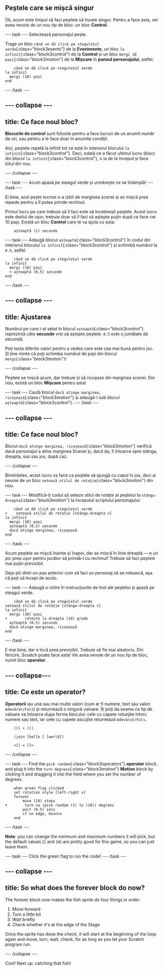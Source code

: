 ## Peștele care se mișcă singur

Ok, acum este timpul să faci peștele să înoate singur. Pentru a face asta, vei avea nevoie de un nou tip de bloc: un bloc **Control**.

\--- task \--- Selectează personajul pește.

Trage un bloc `când se dă click pe stegulețul verde`{:class="block3events"} de la **Evenimente**, un bloc `la infinit`{:class="block3control"} de la **Control** și un bloc `mergi 10 pași`{:class="block3motion"} de la **Mișcare** în **panoul personajului**, astfel:

```blocks3
    când se dă click pe stegulețul verde
la infinit 
  mergi (10) pași
end
```

\--- /task \---

## \--- collapse \---

## title: Ce face noul bloc?

**Blocurile de control** sunt folosite pentru a face lucruri de un anumit număr de ori, sau pentru a le face doar în anumite condiții.

Aici, peștele repetă la infinit tot ce este în interiorul blocului `la infinit`{:class="block3control"}. Deci, odată ce a făcut ultimul lucru (bloc) din blocul `la infinit`{:class="block3control"}, o ia de la început și face totul din nou.

\--- /collapse \---

\--- task \--- Acum apasă pe steagul verde și urmărește ce se întâmplă! \--- /task \---

Ei bine, acel pește tocmai s-a izbit de marginea scenei și se mișcă prea repede pentru a îl putea prinde rechinul.

Primul lucru pe care trebuie să îl faci este să încetinești peștele. Acest lucru este destul de ușor, trebuie doar să îl faci să aștepte puțin după ce face cei 10 pași. Există un bloc **Control** care te va ajuta cu asta:

```blocks3
    așteaptă (1) secunde
```

\--- task \--- Adaugă blocul `așteaptă`{:class="block3control"} în codul din interiorul blocului `la infinit`{:class="block3control"} și schimbă numărul la `0.5`, astfel:

```blocks3
    când se dă click pe stegulețul verde
la infinit 
  mergi (10) pași
  + așteaptă (0.5) secunde
end
```

\--- /task \---

## \--- collapse \---

## title: Ajustarea

Numărul pe care l-ai setat în blocul `așteaptă`{:class="block3control"} reprezintă câte **secunde** vrei să aștepte peștele. `0.5` este o jumătate de secundă.

Poți testa diferite valori pentru a vedea care este cea mai bună pentru joc. Și ține minte că poți schimba numărul de pași din blocul `mergi`{:class="block3motion"}!

\--- /collapse \---

Peștele se mișcă acum, dar trebuie și să ricoșeze din marginea scenei. Din nou, există un bloc **Mișcare** pentru asta!

\--- task \--- Caută blocul `dacă atinge marginea, ricoșează`{:class="block3motion"} și adaugă-l sub blocul `așteaptă`{:class="block3control"}. \--- /task \---

## \--- collapse \---

## title: Ce face noul bloc?

Blocul `dacă atinge marginea, ricoșează`{:class="block3motion"} verifică dacă personajul a atins marginea Scenei și, dacă da, îl întoarce spre stânga, dreapta, sus sau jos, după caz.

\--- /collapse \---

Bineînțeles, acest lucru va face ca peștele să ajungă cu capul în jos, deci ai nevoie de un bloc `setează stilul de rotație`{:class="block3motion"} din nou.

\--- task \--- Modifică-ți codul să seteze stilul de rotație al peștelui la `stânga-dreapta`{:class="block3motion"} la începutul scriptului personajului:

```blocks3
    când se dă click pe stegulețul verde
+    setează stilul de rotație [stânga-dreapta v]
la infinit 
  mergi (10) pași
  așteaptă (0.5) secunde
  dacă atinge marginea, ricoșează
end
```

\--- /task \---

Acum peștele se mișcă înainte și înapoi, dar se mișcă în linie dreaptă — e un pic prea ușor pentru jucător să prindă-l cu rechinul! Trebuie să faci peștele mai puțin previzibil.

Deja știi dintr-un pas anterior cum să faci un personaj să se rotească, așa că poți să începi de acolo.

\--- task \--- Adaugă o rotire în instrucțiunile de înot ale peștelui și apasă pe steagul verde.

```blocks3
    când se dă click pe stegulețul verde
setează stilul de rotație [stânga-dreapta v]
la infinit 
  mergi (10) pași
+        rotește la dreapta (10) grade
  așteaptă (0.5) secunde
  dacă atinge marginea, ricoșează
end
```

\--- /task \---

E mai bine, dar e încă prea previzibil. Trebuie să fie mai aleatoriu. Din fericire, Scratch poate face asta! Vei avea nevoie de un nou tip de bloc, numit bloc **operator**.

## \--- collapse\---

## title: Ce este un operator?

**Operatorii** iau una sau mai multe valori (cum ar fi numere, text sau valori `Adevărat/Fals`) și returnează o singură valoare. Îți poți da seama ce tip de valoare va întoarce dupa forma blocului: cele cu capete rotunjite întorc numere sau text, iar cele cu capete ascuțite returnează `Adevărat/Fals`.

```blocks3
    (() + ())

    (join [hello ] [world])

    <[] = []>
```

\--- /collapse \---

\--- task \--- Find the `pick random`{:class="block3operators"} **operator** block, and plug it into the `turn degrees`{:class="block3motion"} **Motion** block by clicking it and dragging it into the field where you set the number of degrees.

```blocks3
    when green flag clicked
    set rotation style [left-right v]
    forever 
        move (10) steps
+        turn cw (pick random (1) to (10)) degrees
        wait (0.5) secs
        if on edge, bounce
    end
```

\--- /task \---

**Note**: you can change the minimum and maximum numbers it will pick, but the default values (`1` and `10`) are pretty good for this game, so you can just leave them.

\--- task \--- Click the green flag to run the code! \--- /task \---

## \--- collapse \---

## title: So what does the forever block do now?

The forever block now makes the fish sprite do four things in order:

1. Move forward
2. Turn a little bit
3. Wait briefly
4. Check whether it's at the edge of the Stage

Once the sprite has done the check, it will start at the beginning of the loop again and move, turn, wait, check, for as long as you let your Scratch program run.

\--- /collapse \---

Cool! Next up: catching that fish!